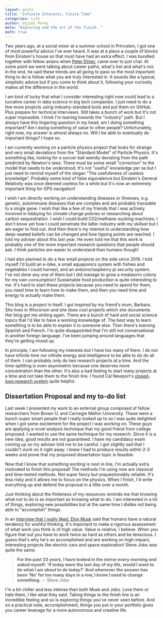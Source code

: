 ```yaml
---
layout: posts
title: "Infinite Interests, Finite Time"
categories: Life
author: Uzziel Perez
meta: "Exploring and the art of the finish, "
math: true
---
```


Two years ago, at a social mixer at a summer school in Princeton, I got one of most powerful advice I've ever heard. It was at a place a couple of blocks from Einstein's house so that must have had an extra effect. I was bundled together with fellow asians when [Peter Elmer](https://vimeo.com/287311986), came over to just chat. At some point we were talking about career paths, what's hot and what's not. In the end, he said these trends are all going to pass so the most important thing to do is follow what you are truly interested in. It sounds like a typical, simplistic advice but if you come to think about it, following your curiosity makes all the difference in the world.

I am kind of lucky that what I consider interesting right now could lead to a lucrative career in data science in big tech companies. I just need to do a few more projects using industry-standard tools and put them on GitHub. Plus prepare for technical interviews. Still takes a bunch of work but it's not super impossible. I think I'm leaning towards the "industry" path. But I always have this lingering question in my head, am I doing something important? Am I doing something of value to other people? Unfortunately, right now, my answer is almost always no. Will I be able to eventually do important things? I hope so.

I am currently working on a particle physics project that looks for strange and very small deviations from the "Standard Model" of Particle Physics. It's something like, looking for a soccer ball weirdly deviating from the path predicted by Newton's laws. There must be some small "correction" to the model that needs to be understood. It's not "useful" knowledge per se but I just need to remind myself of the slogan "The usefuleness of useless knowledge". Probably some kind of false equivalence but Einstein's General Relativity was once deemed useless for a while but it's now an extremely important thing for GPS navigation!

I wish I am directly working on understanding diseases or illnesses, e.g. genetic, autoimmune diseases that are complex and are probably traceable to a single gene. I wish that like a few of my friends that I was actively involved in lobbying for climate change policies or researching about carbon sequestration. I wish I could build C02/methane-sucking machines. I don't know yet how I could penetrate the latter industry with my skillset but I am eager to find out. And then there's my interest in understanding how deep-seated beliefs can be changed and how tipping points are reached. I told my adviser about this last year. He even told me that this work is probably one of the more important research questions that people should ask. I think particles are easier to understand than humans though!

I had also planned to do a few small projects on the side since 2016. I told myself I'd build an e-bike, a small aquaponics system with fishies and vegetables I could harvest, and an arduino/raspberry pi security system. I've not done any one of them but I did manage to grow a mealworm colony for my own consumption! Sustainable food production is quite interesting to me. It's hard to start these projects because you need to spend for them, you need time to learn how to make them, and then you need time and energy to actually make them.

This blog is a project in itself. I got inspired by my friend's mum, Barbara. She lives in Wisconsin and she does cool projects which she documents. Her blog got me writing again. There are a bunch of hard and social science topics that I'd like to have a working knowledge of. The best way to learn something is to be able to explain it to someone else. Then there's learning Spanish and French. I'm quite disappointed that I'm still not conversational in another foreign language. I've been jumping around languages that they're getting mixed up.

In principle, I am following my interests but I have too many of them. I do not have infinite time nor infinite energy and intelligence to be able to do do all of them. I can probably only do two research projects at a time. And the time-splitting is even asymmetric because one deserves more concentration than the other. It's also a bad feeling to start many projects at a time and not take them to the finish line. I found Cal Newport's [closed-loop research system](http://www.calnewport.com/blog/2011/06/23/lab-notes-my-closed-loop-research-system/) quite helpful.

## Dissertation Proposal and my to-do list

Last week I presented my work to an external group composed of fellow researchers from Brown U. and Carnegie Mellon University. These were a bunch super smart people that I really looked up to so I was quite delighted when I got some excitement for the project I was working on. These guys are applying a novel analysis technique that my good friend from college proposed. I wanted to use the same technique for my research. Since it is a new idea, good results are not guaranteed. I have my candidacy exam coming up so my adviser told me to be careful. I got slightly sad that I couldn't work on it right away. I knew I had to produce results within 2-3 weeks and prove that my proposed dissertation topic is feasible.

Now that I know that something exciting is next in line, I'm actually extra motivated to finish this proposal! The methods I'm using now are classical and time-tested methods. Not super fancy but unquestionably reliable. It's less risky and it allows me to focus on the physics. When I finish, I'd write everything up and defend the proposal in a little over a month.

Just thinking about the finiteness of my resources reminds me that knowing what not to do is as important as knowing what to do. I am interested in a lot of things, exploring new possibilities but at the same time I dislike not being able to "accomplish" things.

In an [interview that I really liked, Elon Musk](https://www.youtube.com/watch?v=GtaxU6DZvLs) said that humans have a natural tendency for wishful thinking. It's important to make a rigorous assessment of what work you think is of high value. Value is relative, I believe. When you figure that out you have to work twice as hard as others and be tenacious. I guess that's why he's so accomplished and are working on high-impact, interesting projects like electric cars and space exploration! Steve Jobs was quite the same. 

> **For the past 33 years, I have looked in the mirror every morning and asked myself: 'If today were the last day of my life, would I want to do what I am about to do today?' And whenever the answer has been 'No' for too many days in a row, I know I need to change something.** -- Steve Jobs

I'm a bit chiller and less intense than both Musk and Jobs. Love them or hate them, I like what they said. Taking things to the finish line is an incredible feeling and so is exploring things you've never seen before. And on a practical note, accomplishment, things you put in your portfolio gives you career leverage for a more autonomous and creative life.
